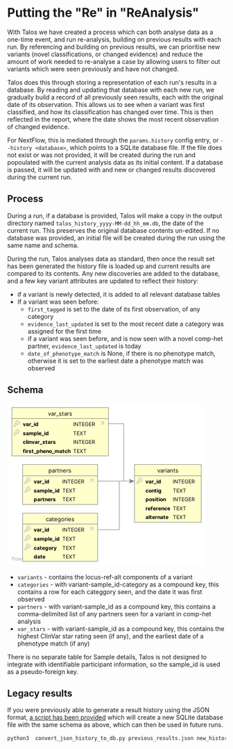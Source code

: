 # Putting the "Re" in "ReAnalysis"

With Talos we have created a process which can both analyse data as a one-time event, and run re-analysis, building on previous results with each run. By referencing and building on previous results, we can prioritise new variants (novel classifications, or changed evidence) and reduce the amount of work needed to re-analyse a case by allowing users to filter out variants which were seen previously and have not changed.

Talos does this through storing a representation of each run's results in a database. By reading and updating that database with each new run, we gradually build a record of all previously seen results, each with the original date of its observation. This allows us to see when a variant was first classified, and how its classification has changed over time. This is then reflected in the report, where the date shows the most recent observation of changed evidence.

For NextFlow, this is mediated through the `params.history` config entry, or `--history <database>`, which points to a SQLite database file. If the file does not exist or was not provided, it will be created during the run and popoulated with the current analysis data as its initial content. If a database is passed, it will be updated with and new or changed results discovered during the current run.

## Process

During a run, if a database is provided, Talos will make a copy in the output directory named `talos_history_yyyy-MM-dd_hh_mm.db`, the date of the current run. This preserves the original database contents un-edited. If no database was provided, an initial file will be created during the run using the same name and schema.

During the run, Talos analyses data as standard, then once the result set has been generated the history file is loaded up and current results are compared to its contents. Any new discoveries are added to the database, and a few key variant attributes are updated to reflect their history:

* if a variant is newly detected, it is added to all relevant database tables
* If a variant was seen before:
  * `first_tagged` is set to the date of its first observation, of any category
  * `evidence_last_updated` is set to the most recent date a category was assigned for the first time
  * if a variant was seen before, and is now seen with a novel comp-het partner, `evidence_last_updated` is today
  * `date_of_phenotype_match` is None, if there is no phenotype match, otherwise it is set to the earliest date a phenotype match was observed

## Schema

![uml](images/talos_state_er.jpg)

* `variants` - contains the locus-ref-alt components of a variant
* `categories` - with variant-sample_id-category as a compound key, this contains a row for each categgory seen, and the date it was first observed
* `partners` - with variant-sample_id as a compound key, this contains a comma-delimited list of any partners seen for a variant in comp-het analysis
* `var_stars` - with variant-sample_id as a compound key, this contains the highest ClinVar star rating seen (if any), and the earliest date of a phenotype match (if any)

There is no separate table for Sample details, Talos is not designed to integrate with identifiable participant information, so the sample_id is used as a pseudo-foreign key.

## Legacy results

If you were previously able to generate a result history using the JSON format, [a script has been provided](../src/talos/convert_json_history.py) which will create a new SQLite database file with the same schema as above, which can then be used in future runs.

```bash
python3  convert_json_history_to_db.py previous_results.json new_history.db
```
